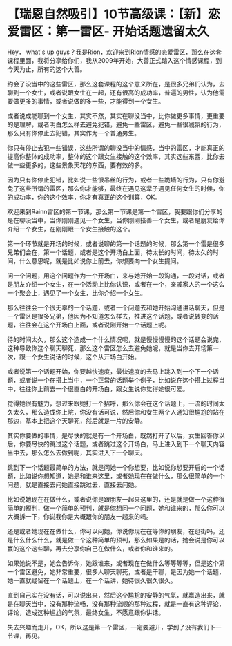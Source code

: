 # 【瑞恩自然吸引】10节高级课：【新】恋爱雷区：第一雷区- 开始话题遗留太久

Hey， what's up guys？我是Rion，欢迎来到Rion情感的恋爱雷区，那么在这套课程里面，我将分享给你们，我从2009年开始，大善正式踏入这个情感课程，到今天为止，所有的这个大善。

约会了没当中的这些雷区，那么这套课程的这个意义所在，是很多兄弟们认为，去聊到一个女生，或者说跟女生在一起，还有很高的成功率，普遍的男性，认为他需要做更多的事情，或者说做的多一些，才能得到一个女生。

或者说成能聊到一个女生，其实不然，其实在聊没当中，比你做更多事情，更重要的是理解，或者明白怎么样去避免犯错，避免一些雷区，避免一些很减氛的行为，那么只有你停止去犯错，其实作为一个普通男生。

你只有停止去犯一些错误，这些所谓的聊没当中的情感，当中的雷区，才能真正的提高你整体的成功率，整体的这个跟女生接触的这个效率，其实这些东西，比你去做一些更多的，这些景象天花的东西，要有效的多。

因为只有你停止犯错，比如说一些很吊丝的行为，或者一些跪墙的行为，只有你避免了这些所谓的雷区，那么你才能够，最终在遇见这辈子遇见任何女生的时候，你的成功率，你的这个效率，你才有真正的这个训算，OK。

欢迎来到Rainn雷区的第一节课，那么第一节课是第一个雷区，我要跟你们分享的是在聊没当中，当你刚刚遇见一个女生，当你刚刚搭善一个女生，或者是朋友给你介绍一个女生，在刚刚跟一个女生接触的这个。

第一个环节就是开场的时候，或者说聊的第一个话题的时候，那么第一个雷是很多兄弟们会在，第一个话题，或者是这个开场白上面，待太长的时间，待太久的时间，什么意思呢，就是比如说你上前去，你想要向一个女生提问。

问一个问题，用这个问题作为一个开场白，来与她开始一段沟通，一段对话，或者是朋友介绍一个女生，在一个活动上比你认识，或者在一个，亲戚家人的一个这么一个聚会上，遇见了一个女生，比你介绍一个女生。

那么往往会一个很无辜的一个话题，或者一个问题去和她开始沟通讲话聊天，但是一个雷区是很多兄弟，他因为不知道怎么样去，推进这个话题，或者说转变的话题，往往会在这个开场白上面，或者说刚开始一个话题上呢。

待的时间太久，那么这个造成一个什么情况呢，就是慢慢慢慢的这个话题会说完，这种导致你这个聊天聊死，那么这个雷区怎么去避免她呢，就是当你去开场第一次，跟一个女生说话的时候，这个从开场白开始。

或者说第一个话题开始，你要越快速度，最快速度的去马上跳入到一个下一个话题，或者说一个在搭上当中，一个正常的话题举个例子，比如说在这个搭上过程当中，往往你上前去一个很直白的开场白，跟女生说你觉得她很可爱。

觉得她很有魅力，想过来跟她打一个招呼，那么你会在这个话题上，一流的时间太久太久，那么造成你上院，你没有话可说，然后你和女生两个人通知很尴尬的站在那边，基本上把这个天聊死，然后就是一片的安静。

其实你要做的事情，是尽快的就是有一个开场白，既然打开了以后，女生回答你以后，你要尽快的跳过这个话题，或者跳过这个开场白，马上进入到下一个聊天内容当中去，那么怎么去做到呢，其实进入下一个聊天。

跳到下一个话题最简单的方法，就是问她一个你想要，比如说你想要开启的一个话题，比如说你想知道，她是和谁来这里，或者她现在在做什么，那么很简单的一个问题，就是直接去问她直接跳过去，直接去问她。

比如说她现在在做什么，或者说你是跟朋友一起来这里的，还是就是做一个这种很简单的预判，做一个简单的预判，就是你想问一个问题，她和谁来的，那么你可以大概拆一下，你说我你是大概跟你的朋友一起来的吗。

还是或者她现在在做什么，你可以问她，你说你现在在等你的朋友，在逛街吗，还是什么什么什么，就是做一个这种简单的预判，那么如果是的话，她会说是你可以赢的这个这些聊，再去分享你自己在做什么，或者你和谁来的。

如果她说不是，她会告诉你，她跟谁来，或者现在在做什么等等等等，但是这个第一个雷区避免，她非常重要，很多人聊天聊死，或者是干聊，是因为她一个话题，她一直就疑留在一个话题上，在一个话讲，她待很久很久很久。

直到自己实在没有话，可以说出来，然后这个尴尬的安静的气氛，就赢造出来，就是在聊天当中，没有那种流畅，没有那种流顺的那种过程，就是一直有这种评论，评论，造成这种尴尬的气氛，最终女生，不愿意跟你讲话。

失去兴趣而走开，OK，所以这是第一个雷区，一定要避开，学到了没有我们下一节课，再见。
